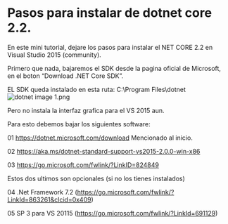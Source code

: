 # Pasos para instalar de dotnet core 2.2.
En este mini tutorial, dejare los pasos para instalar el NET CORE 2.2 en Visual Studio 2015 (community).

Primero que nada, bajaremos el SDK desde la pagina oficial de Microsoft, en el boton “Download .NET Core SDK”.

EL SDK queda instalado en esta ruta: C:\Program Files\dotnet
![dotnet image 1.png](https://tydw.files.wordpress.com/2019/04/dotnet-ruta-fisica.png)



Pero no instala la interfaz grafica para el VS 2015 aun.

Para esto debemos bajar los siguientes software:

01 https://dotnet.microsoft.com/download Mencionado al inicio.

02 https://aka.ms/dotnet-standard-support-vs2015-2.0.0-win-x86

03 https://go.microsoft.com/fwlink/?LinkID=824849

Estos dos ultimos son opcionales (si no los tienes instalados)

04 .Net Framework 7.2 (https://go.microsoft.com/fwlink/?LinkId=863261&clcid=0x409)

05 SP 3 para VS 20115 (https://go.microsoft.com/fwlink/?LinkId=691129)